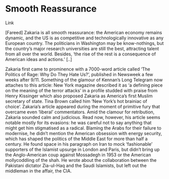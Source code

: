 # Smooth Reassurance

Link

[Fareed] Zakaria is all smooth reassurance: the American economy remains dynamic, and the US is as competitive and technologically innovative as any European country. The politicians in Washington may be know-nothings, but the country’s major research universities are still the best, attracting talent from all over the world. Besides, ‘the rise of the rest is a consequence of American ideas and actions.’ [..]

Zakaria first came to prominence with a 7000-word article called ‘The Politics of Rage: Why Do They Hate Us?’, published in Newsweek a few weeks after 9/11. Something of the glamour of Kennan’s Long Telegram now attaches to this article: New York magazine described it as ‘a defining piece on the meaning of the terror attacks’ in a profile studded with praise from Henry Kissinger which also proposed Zakaria as America’s first Muslim secretary of state. Tina Brown called him ‘New York’s hot brainiac of choice’. Zakaria’s article appeared during the moment of primitive fury that overcame even ‘liberal’ commentators. Amid the clamour for retribution, Zakaria sounded calm and judicious. Read now, however, his article seems notable mostly for its evasions: he was careful not to say anything that might get him stigmatised as a radical. Blaming the Arabs for their failure to modernise, he didn’t mention the American obsession with energy security, which has shaped the politics of the Middle East for more than half a century. He found space in his paragraph on Iran to mock ‘fashionable’ supporters of the Islamist upsurge in London and Paris, but didn’t bring up the Anglo-American coup against Mossadegh in 1953 or the American mollycoddling of the shah. He wrote about the collaboration between the Pakistani dictator Zia-ul-Haq and the Saudi Islamists, but left out the middleman in the affair, the CIA.
